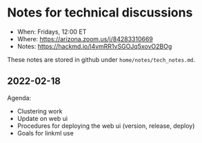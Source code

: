 # Notes for technical discussions

- When: Fridays, 12:00 ET
- Where: https://arizona.zoom.us/j/84283310669
- Notes: https://hackmd.io/l4vmRR1vSGOJq5xovO2BOg

These notes are stored in github under `home/notes/tech_notes.md`. 

## 2022-02-18

Agenda:
- Clustering work
- Update on web ui
- Procedures for deploying the web ui (version, release, deploy)
- Goals for linkml use